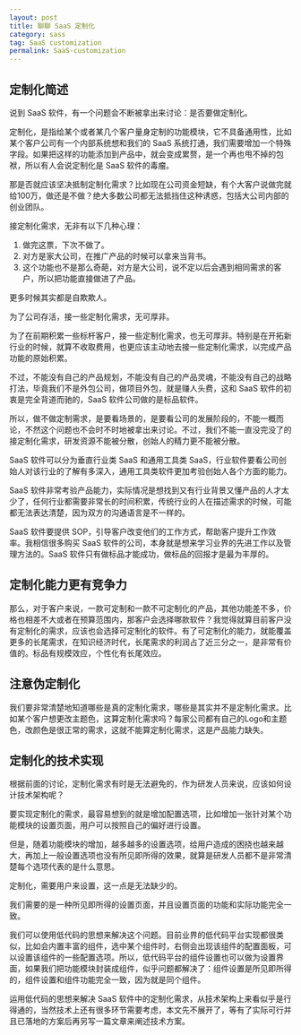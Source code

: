 ```yaml
---
layout: post
title: 聊聊 SaaS 定制化
category: sass
tag: SaaS customization
permalink: SaaS-customization
---
```


## 定制化简述

说到 SaaS 软件，有一个问题会不断被拿出来讨论：是否要做定制化。

定制化，是指给某个或者某几个客户量身定制的功能模块，它不具备通用性，比如某个客户公司有一个内部系统想和我们的 SaaS 系统打通，我们需要增加一个特殊字段。如果把这样的功能添加到产品中，就会变成累赘，是一个再也甩不掉的包袱，所以有人会说定制化是 SaaS 软件的毒瘤。

那是否就应该坚决抵制定制化需求？比如现在公司资金短缺，有个大客户说做完就给100万，做还是不做？绝大多数公司都无法抵挡住这种诱惑，包括大公司内部的创业团队。

接定制化需求，无非有以下几种心理：

1. 做完这票，下次不做了。
2. 对方是家大公司，在推广产品的时候可以拿来当背书。
3. 这个功能也不是那么奇葩，对方是大公司，说不定以后会遇到相同需求的客户，所以把功能直接做进了产品。

更多时候其实都是自欺欺人。

为了公司存活，接一些定制化需求，无可厚非。

为了在前期积累一些标杆客户，接一些定制化需求，也无可厚非。特别是在开拓新行业的时候，就算不收取费用，也更应该主动地去接一些定制化需求，以完成产品功能的原始积累。

不过，不能没有自己的产品规划，不能没有自己的产品灵魂，不能没有自己的战略打法，毕竟我们不是外包公司，做项目外包，就是赚人头费，这和 SaaS 软件的初衷是完全背道而驰的，SaaS 软件公司做的是标品软件。

所以，做不做定制需求，是要看场景的，是要看公司的发展阶段的，不能一概而论，不然这个问题也不会时不时地被拿出来讨论。不过，我们不能一直没完没了的接定制化需求，研发资源不能被分散，创始人的精力更不能被分散。

SaaS 软件可以分为垂直行业类 SaaS 和通用工具类 SaaS，行业软件要看公司创始人对该行业的了解有多深入，通用工具类软件更加考验创始人各个方面的能力。

SaaS 软件非常考验产品能力，实际情况是想找到又有行业背景又懂产品的人才太少了，任何行业都需要非常长的时间积累，传统行业的人在描述需求的时候，可能都无法表达清楚，因为双方的沟通语言是不一样的。

SaaS 软件要提供 SOP，引导客户改变他们的工作方式，帮助客户提升工作效率。我相信很多购买 SaaS 软件的公司，本身就是想来学习业界的先进工作以及管理方法的。SaaS 软件只有做标品才能成功，做标品的回报才是最为丰厚的。


## 定制化能力更有竞争力
那么，对于客户来说，一款可定制和一款不可定制化的产品，其他功能差不多，价格也相差不大或者在预算范围内，那客户会选择哪款软件？我觉得就算目前客户没有定制化的需求，应该也会选择可定制化的软件。有了可定制化的能力，就能覆盖更多的长尾需求，在知识经济时代，长尾需求的利润占了近三分之一，是非常有价值的。标品有规模效应，个性化有长尾效应。


## 注意伪定制化
我们要非常清楚地知道哪些是真的定制化需求，哪些是其实并不是定制化需求。比如某个客户想更改主题色，这算定制化需求吗？每家公司都有自己的Logo和主题色，改颜色是很正常的需求，这就不能算定制化需求，这是产品能力缺失。


## 定制化的技术实现
根据前面的讨论，定制化需求有时是无法避免的，作为研发人员来说，应该如何设计技术架构呢？

要实现定制化的需求，最容易想到的就是增加配置选项，比如增加一张针对某个功能模块的设置页面，用户可以按照自己的偏好进行设置。

但是，随着功能模块的增加，越多越多的设置选项，给用户造成的困挠也越来越大，再加上一般设置选项也没有所见即所得的效果，就算是研发人员都不是非常清楚每个选项代表的是什么意思。

定制化，需要用户来设置，这一点是无法缺少的。

我们需要的是一种所见即所得的设置页面，并且设置页面的功能和实际功能完全一致。

我们可以使用低代码的思想来解决这个问题。目前业界的低代码平台实现都很类似，比如会内置丰富的组件，选中某个组件时，右侧会出现该组件的配置面板，可以设置该组件的一些配置选项。所以，低代码平台的组件设置也可以做为设置界面，如果我们把功能模块封装成组件，似乎问题都解决了：组件设置是所见即所得的，组件设置和组件功能完全一致，因为就是同个组件。

运用低代码的思想来解决 SaaS 软件中的定制化需求，从技术架构上来看似乎是行得通的，当然技术上还有很多环节需要考虑，本文先不展开了，等有了实际可行并且已落地的方案后再另写一篇文章来阐述技术方案。
